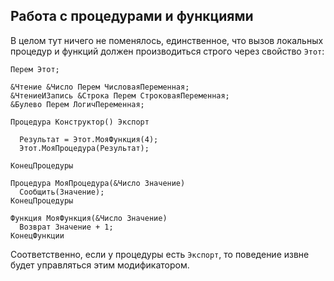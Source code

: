 ## Работа с процедурами и функциями

В целом тут ничего не поменялось, единственное, что вызов локальных процедур и функций должен производиться строго через свойство `Этот`:

```bsl
Перем Этот;

&Чтение &Число Перем ЧисловаяПеременная;
&ЧтениеИЗапись &Строка Перем СтроковаяПеременная;
&Булево Перем ЛогичПеременная;

Процедура Конструктор() Экспорт

  Результат = Этот.МояФункция(4);
  Этот.МояПроцедура(Результат);

КонецПроцедуры

Процедура МояПроцедура(&Число Значение)
  Сообщить(Значение);
КонецПроцедуры

Функция МояФункция(&Число Значение)
  Возврат Значение + 1;
КонецФункции
```

Соответственно, если у процедуры есть `Экспорт`, то поведение извне будет управляться этим модификатором.